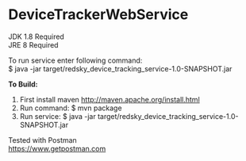 # DeviceTrackerWebService

JDK 1.8 Required<br>
JRE 8 Required

To run service enter following command:<br>
$ java -jar target/redsky_device_tracking_service-1.0-SNAPSHOT.jar 


<b>To Build:</b>
1. First install maven
http://maven.apache.org/install.html
2. Run command:
$ mvn package
3. Run service:
$ java -jar target/redsky_device_tracking_service-1.0-SNAPSHOT.jar 


Tested with Postman <br>
https://www.getpostman.com
